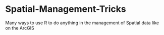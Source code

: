 # Spatial-Management-Tricks
Many ways to use R to do anything in the management of Spatial data like on the ArcGIS
